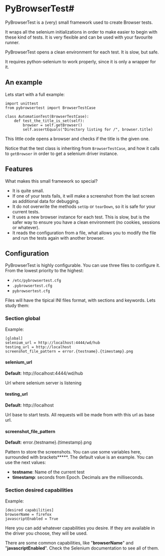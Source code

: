 # PyBrowserTest#

PyBrowserTest is a (very) small framework used to create Browser tests.

It wraps all the selenium initializations in order to make easier to
begin with these kind of tests. It is very flexible and can be used
with your favourite runner.

PyBrowserTest opens a clean environment for each test. It is slow, but
safe.

It requires python-selenium to work properly, since it is only a
wrapper for it.

## An example ##

Lets start with a full example:

    import unittest
    from pybrowsertest import BrowserTestCase

    class AutomationTest(BrowserTestCase):
        def test_the_title_is_set(self):
            browser = self.getBrowser()
            self.assertEquals("Directory listing for /", browser.title)


This little code opens a browser and checks if the title is the given
one.

Notice that the test class is inheriting from `BrowserTestCase`, and how it calls to `getBrowser` in order to get a selenium driver instance.


## Features ##

What makes this small framework so special?

- It is quite small.
- If one of your tests fails, it will make a screenshot from the last screen as additional data for debugging.
- It do not overwrite the methods `setUp` or `tearDown`, so it is safe for your current tests.
- It uses a new browser instance for each test. This is slow, but is the safer way to ensure you have a clean environment (no cookies, sessions or whatever).
- It reads the configuration from a file, what allows you to modify the file and run the tests again with another browser.

## Configuration ##

PyBrowserTest is highly configurable. You can use three files to
configure it. From the lowest priority to the highest:

- `/etc/pybrowsertest.cfg`
- `.pybrowsertest.cfg`
- `pybrowsertest.cfg`

Files will have the tipical INI files format, with sections and keywords.
Lets study them:

### Section global ###

Example:

    [global]
    selenium_url = http://localhost:4444/wd/hub
    testing_url = http://localhost
    screenshot_file_pattern = error.{testname}.{timestamp}.png

#### selenium_url ####

**Default**: http://localhost:4444/wd/hub

Url where selenium server is listening

#### testing_url ####

**Default**: http://localhost

Url base to start tests. All requests will be made from with this url as base url.

#### screenshot_file_pattern ####

**Default**: error.{testname}.{timestamp}.png

Pattern to store the screenshots. You can use some variables here, surrounded with brackets*****. The default value is an example. You can use the next values:

- **testname**: Name of the current test
- **timestamp**: seconds from Epoch. Decimals are the milliseconds.

### Section desired capabilities ###

Example:

    [desired capabilities]
    browserName = firefox
    javascriptEnabled = True

Here you can add whatever capabilities you desire. If they are
available in the driver you choose, they will be used.

There are some common capabilities, like "**browserName**" and
"**javascriptEnabled**". Check the Selenium documentation to see all
of them.
